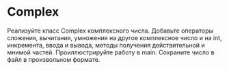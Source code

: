 # Complex
Реализуйте класс Complex комплексного числа. Добавьте операторы сложения, вычитания, умножения на другое комплексное число и на int, инкремента, ввода и вывода, методы получения действительной и мнимой частей. Проиллюстрируйте работу в main. Сохраните число в файл в произвольном формате.

